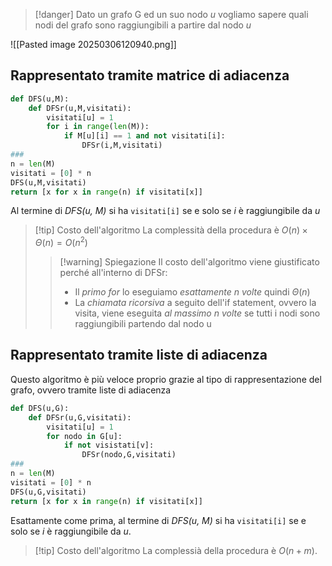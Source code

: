 >[!danger] Dato un grafo G ed un suo nodo *u* vogliamo sapere quali nodi del grafo sono raggiungibili a partire dal nodo *u*

![[Pasted image 20250306120940.png]]
## Rappresentato tramite matrice di adiacenza

```Python
def DFS(u,M):
	def DFSr(u,M,visitati):
		visitati[u] = 1
		for i in range(len(M)):
			if M[u][i] == 1 and not visitati[i]:
				DFSr(i,M,visitati)
###
n = len(M)
visitati = [0] * n
DFS(u,M,visitati)
return [x for x in range(n) if visitati[x]]
```
Al termine di *DFS(u, M)* si ha ```visitati[i]``` se e solo se *i* è raggiungibile da *u*
>[!tip] Costo dell'algoritmo
>La complessità della procedura è $O(n)\times\Theta(n) = O(n^2)$
>>[!warning]  Spiegazione
>>Il costo dell'algoritmo viene giustificato perché all'interno di DFSr:
>>- Il *primo for* lo eseguiamo *esattamente n volte* quindi $\Theta(n)$
>>- La *chiamata ricorsiva* a seguito dell'if statement, ovvero la visita, viene eseguita *al massimo n volte* se tutti i nodi sono raggiungibili partendo dal nodo u

## Rappresentato tramite liste di adiacenza
Questo algoritmo è più veloce proprio grazie al tipo di rappresentazione del grafo, ovvero tramite liste di adiacenza
```Python
def DFS(u,G):
	def DFSr(u,G,visitati):
		visitati[u] = 1
		for nodo in G[u]:
			if not visistati[v]:
				DFSr(nodo,G,visitati)
###
n = len(M)
visitati = [0] * n
DFS(u,G,visitati)
return [x for x in range(n) if visitati[x]]

```
Esattamente come prima, al termine di *DFS(u, M)*  si ha ```visitati[i]``` se e solo se *i* è raggiungibile da *u*. 
>[!tip] Costo dell'algoritmo
>La complessià della procedura è $O(n+m)$.
>

